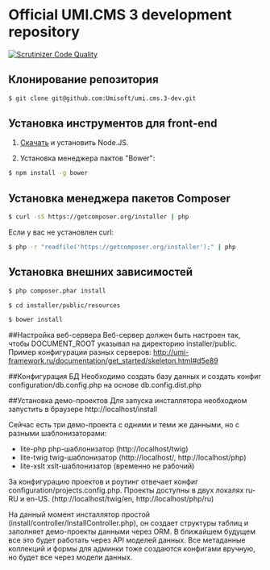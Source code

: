 Official UMI.CMS 3 development repository
=============

[![Scrutinizer Code Quality](https://scrutinizer-ci.com/g/Umisoft/umi.cms.3-dev/badges/quality-score.png?b=dev&s=f8e7d72d796fb24475b431ffd024d92e60f7a16a)](https://scrutinizer-ci.com/g/Umisoft/umi.cms.3-dev/?branch=dev)

## Клонирование репозитория
```sh
$ git clone git@github.com:Umisoft/umi.cms.3-dev.git
```
## Установка инструментов для front-end

1) <a href="http://nodejs.org/download/">Скачать</a> и установить Node.JS.

2) Установка менеджера пактов "Bower":

```sh
$ npm install -g bower
```

## Установка менеджера пакетов Composer
```sh
$ curl -sS https://getcomposer.org/installer | php
```

Если у вас не установлен curl:

```sh
$ php -r "readfile('https://getcomposer.org/installer');" | php
```

## Установка внешних зависимостей

```sh
$ php composer.phar install
```

```sh
$ cd installer/public/resources
```

```sh
$ bower install
```

##Настройка веб-сервера
Веб-сервер должен быть настроен так, чтобы DOCUMENT_ROOT указывал на директорию installer/public.
Пример конфигурации разных серверов: http://umi-framework.ru/documentation/get_started/skeleton.html#d5e89

##Конфигурация БД
Необходимо создать базу данных и создать конфиг configuration/db.config.php на основе db.config.dist.php

##Установка демо-проектов
Для запуска инсталлятора необходиом запустить в браузере http://localhost/install

Сейчас есть три демо-проекта с одними и теми же данными, но с разными шаблонизаторами:
- lite-php php-шаблонизатор (http://localhost/twig)
- lite-twig twig-шаблонизатор (http://localhost/, http://localhost/php)
- lite-xslt xslt-шаблонизатор (временно не рабочий)

За конфигурацию проектов и роутинг отвечает конфиг configuration/projects.config.php.
Проекты доступны в двух локалях ru-RU и en-US. (http://localhost/twig/en, http://localhost/php/ru)

На данный момент инсталлятор простой (install/controller/InstallController.php), он создает структуры таблиц
и заполняет демо-проекты данными через ORM. В ближайшем будущем все это будет работать через API моделей данных.
Все метаданные коллекций и формы для админки тоже создаются конфигами вручную, но будет все через модели данных.
